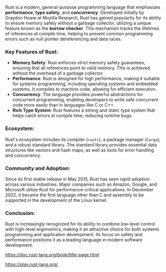 Rust is a modern, general-purpose programming language that emphasizes **performance**, **type safety**, and **concurrency**. Developed initially by Graydon Hoare at Mozilla Research, Rust has gained popularity for its ability to ensure memory safety without a garbage collector, utilizing a unique feature known as the **borrow checker**. This mechanism tracks the lifetimes of references at compile time, helping to prevent common programming errors such as null pointer dereferencing and data races.

### Key Features of Rust:

- **Memory Safety**: Rust enforces strict memory safety guarantees, ensuring that all references point to valid memory. This is achieved without the overhead of a garbage collector.
- **Performance**: Rust is designed for high performance, making it suitable for systems programming, including operating systems and embedded systems. It compiles to machine code, allowing for efficient execution.
- **Concurrency**: The language provides powerful abstractions for concurrent programming, enabling developers to write safe concurrent code more easily than in languages like C or C++.
- **Rich Type System**: Rust features a strong and static type system that helps catch errors at compile time, reducing runtime bugs.

### Ecosystem:

Rust's ecosystem includes its compiler (`rustc`), a package manager (`Cargo`), and a robust standard library. The standard library provides essential data structures like vectors and hash maps, as well as tools for error handling and concurrency.

### Community and Adoption:

Since its first stable release in May 2015, Rust has seen rapid adoption across various industries. Major companies such as Amazon, Google, and Microsoft utilize Rust for performance-critical applications. In December 2022, it became the first language other than C and assembly to be supported in the development of the Linux kernel.

### Conclusion:

Rust is increasingly recognized for its ability to combine low-level control with high-level ergonomics, making it an attractive choice for both systems programming and application development. Its focus on safety and performance positions it as a leading language in modern software development.

https://doc.rust-lang.org/book/title-page.html

https://play.rust-lang.org/
